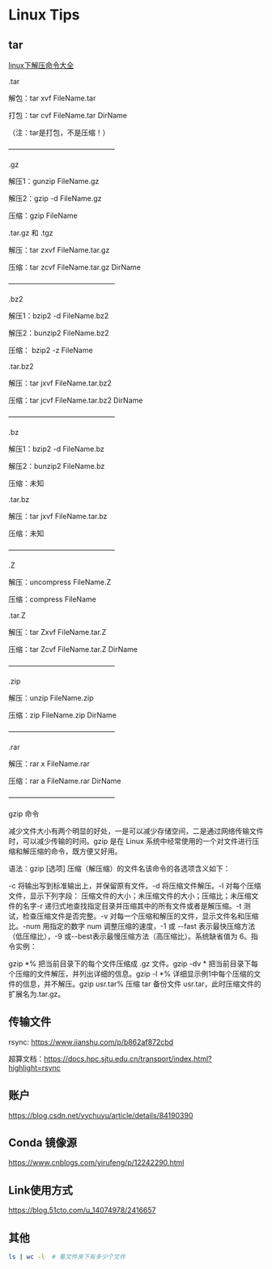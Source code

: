 # Linux Tips

## tar

[linux下解压命令大全](https://www.cnblogs.com/eoiioe/archive/2008/09/20/1294681.html)

.tar

解包：tar xvf FileName.tar

打包：tar cvf FileName.tar DirName

（注：tar是打包，不是压缩！）

———————————————

.gz

解压1：gunzip FileName.gz

解压2：gzip -d FileName.gz

压缩：gzip FileName


.tar.gz 和 .tgz

解压：tar zxvf FileName.tar.gz

压缩：tar zcvf FileName.tar.gz DirName

———————————————

.bz2

解压1：bzip2 -d FileName.bz2

解压2：bunzip2 FileName.bz2

压缩： bzip2 -z FileName

.tar.bz2

解压：tar jxvf FileName.tar.bz2

压缩：tar jcvf FileName.tar.bz2 DirName

———————————————

.bz

解压1：bzip2 -d FileName.bz

解压2：bunzip2 FileName.bz

压缩：未知

.tar.bz

解压：tar jxvf FileName.tar.bz

压缩：未知

———————————————

.Z

解压：uncompress FileName.Z

压缩：compress FileName

.tar.Z

解压：tar Zxvf FileName.tar.Z

压缩：tar Zcvf FileName.tar.Z DirName

———————————————

.zip

解压：unzip FileName.zip

压缩：zip FileName.zip DirName

———————————————

.rar

解压：rar x FileName.rar

压缩：rar a FileName.rar DirName

———————————————

gzip 命令

减少文件大小有两个明显的好处，一是可以减少存储空间，二是通过网络传输文件时，可以减少传输的时间。gzip 是在 Linux 系统中经常使用的一个对文件进行压缩和解压缩的命令，既方便又好用。

语法：gzip [选项] 压缩（解压缩）的文件名该命令的各选项含义如下：

-c 将输出写到标准输出上，并保留原有文件。-d 将压缩文件解压。-l 对每个压缩文件，显示下列字段：   压缩文件的大小；未压缩文件的大小；压缩比；未压缩文件的名字-r 递归式地查找指定目录并压缩其中的所有文件或者是解压缩。-t 测试，检查压缩文件是否完整。-v 对每一个压缩和解压的文件，显示文件名和压缩比。-num 用指定的数字 num 调整压缩的速度，-1 或 --fast 表示最快压缩方法（低压缩比），-9 或--best表示最慢压缩方法（高压缩比）。系统缺省值为 6。指令实例：

gzip *% 把当前目录下的每个文件压缩成 .gz 文件。gzip -dv * 把当前目录下每个压缩的文件解压，并列出详细的信息。gzip -l *% 详细显示例1中每个压缩的文件的信息，并不解压。gzip usr.tar% 压缩 tar 备份文件 usr.tar，此时压缩文件的扩展名为.tar.gz。



## 传输文件

rsync: https://www.jianshu.com/p/b862af872cbd

超算文档：https://docs.hpc.sjtu.edu.cn/transport/index.html?highlight=rsync



## 账户

https://blog.csdn.net/yychuyu/article/details/84190390



## Conda 镜像源

https://www.cnblogs.com/yirufeng/p/12242290.html



## Link使用方式

https://blog.51cto.com/u_14074978/2416657





## 其他

```bash
ls | wc -l  # 看文件夹下有多少个文件
```

